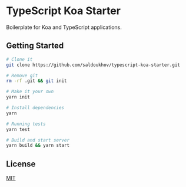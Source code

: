 # TypeScript Koa Starter

Boilerplate for Koa and TypeScript applications.

## Getting Started
```sh
# Clone it
git clone https://github.com/saldoukhov/typescript-koa-starter.git

# Remove git
rm -rf .git && git init

# Make it your own
yarn init

# Install dependencies
yarn

# Running tests
yarn test

# Build and start server
yarn build && yarn start

```
## License
[MIT](https://github.com/saldoukhov/typescript-koa-starter/blob/master/LICENSE)
